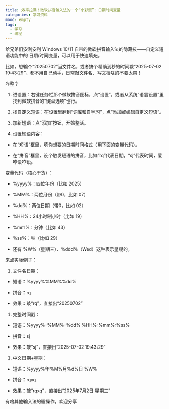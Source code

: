 ```yaml
---
title: 效率拉满！微软拼音输入法的一个“小彩蛋”：日期时间变量
categories: 学习资料
mood: empty
tags:
  - 学习
  - 编程
---
```


给兄弟们安利安利 Windows 10/11 自带的微软拼音输入法的隐藏技——自定义短语功能中的 日期/时间变量，可以用于快速填充。

比如，想输个“20250702”当文件名，或者搞个精确到秒的时间戳“2025-07-02 19:43:29”，都不用自己动手，日常敲文件名、写文档啥的不要太爽！

咋整？

1. 进设置：右键任务栏那个微软拼音图标，点“设置”，或者从系统“语言设置”里找到微软拼音的“键盘选项”也行。

2. 找自定义短语：在设置里翻到“词库和自学习”，点“添加或编辑自定义短语”。

3. 加新短语：点“添加”按钮，开始整活。

4. 设置短语内容：

- 在“短语”框里，填你想要的日期时间格式（用下面的变量代码）。

- 在“拼音”框里，设个触发短语的拼音，比如“rq”代表日期，“sj”代表时间，爱咋设咋设。

变量代码（核心干货）：

- %yyyy%：四位年份（比如 2025）

- %MM%：两位月份（带0，比如 07）

- %dd%：两位日期（带0，比如 02）

- %HH%：24小时制小时（比如 19）

- %mm%：分钟（比如 43）

- %ss%：秒（比如 29）

- 还有 %W%（星期三）、%ddd%（Wed）这种表示星期的。

来点实际例子：

1. 文件名日期：

- 短语：%yyyy%%MM%%dd%

- 拼音：rq

- 效果：敲“rq”，直接出“20250702”

1. 完整时间戳：

- 短语：%yyyy%-%MM%-%dd% %HH%:%mm%:%ss%

- 拼音：sj

- 效果：敲“sj”，直接出“2025-07-02 19:43:29”

1. 中文日期+星期：

- 短语：%yyyy%年%M%月%d%日 %W%

- 拼音：rqxq

- 效果：敲“rqxq”，直接出“2025年7月2日 星期三”

有啥其他输入法的骚操作，欢迎分享
